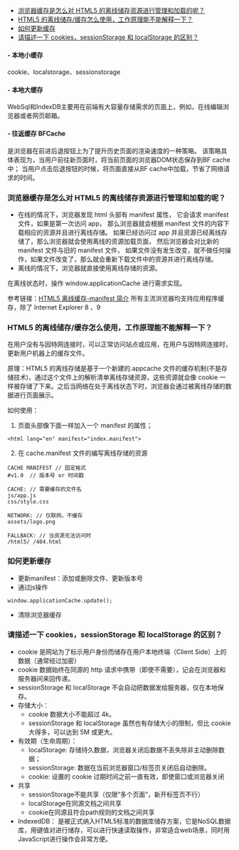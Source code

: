 - [浏览器缓存是怎么对 HTML5 的离线储存资源进行管理和加载的呢？](#%e6%b5%8f%e8%a7%88%e5%99%a8%e7%bc%93%e5%ad%98%e6%98%af%e6%80%8e%e4%b9%88%e5%af%b9-html5-%e7%9a%84%e7%a6%bb%e7%ba%bf%e5%82%a8%e5%ad%98%e8%b5%84%e6%ba%90%e8%bf%9b%e8%a1%8c%e7%ae%a1%e7%90%86%e5%92%8c%e5%8a%a0%e8%bd%bd%e7%9a%84%e5%91%a2)
- [HTML5 的离线储存/缓存怎么使用，工作原理能不能解释一下？](#html5-%e7%9a%84%e7%a6%bb%e7%ba%bf%e5%82%a8%e5%ad%98%e7%bc%93%e5%ad%98%e6%80%8e%e4%b9%88%e4%bd%bf%e7%94%a8%e5%b7%a5%e4%bd%9c%e5%8e%9f%e7%90%86%e8%83%bd%e4%b8%8d%e8%83%bd%e8%a7%a3%e9%87%8a%e4%b8%80%e4%b8%8b)
- [如何更新缓存](#%e5%a6%82%e4%bd%95%e6%9b%b4%e6%96%b0%e7%bc%93%e5%ad%98)
- [请描述一下 cookies，sessionStorage 和 localStorage 的区别？](#%e8%af%b7%e6%8f%8f%e8%bf%b0%e4%b8%80%e4%b8%8b-cookiessessionstorage-%e5%92%8c-localstorage-%e7%9a%84%e5%8c%ba%e5%88%ab)
#### - 本地小缓存 
cookie、localstorage、sessionstorage
#### - 本地大缓存 
WebSql和IndexDB主要用在前端有大容量存储需求的页面上，例如，在线编辑浏览器或者网页邮箱。
#### - 往返缓存 BFCache 
是浏览器在前进后退按钮上为了提升历史页面的渲染速度的一种策略。
该策略具体表现为，当用户前往新页面时，将当前页面的浏览器DOM状态保存到BF cache中；
当用户点击后退按钮的时候，将页面直接从BF cache中加载，节省了网络请求的时间。



### 浏览器缓存是怎么对 HTML5 的离线储存资源进行管理和加载的呢？

- 在线的情况下，浏览器发现 html 头部有 manifest 属性，
它会请求 manifest 文件，如果是第一次访问 app，
那么浏览器就会根据 manifest 文件的内容下载相应的资源并且进行离线存储。
如果已经访问过 app 并且资源已经离线存储了，那么浏览器就会使用离线的资源加载页面，
然后浏览器会对比新的 manifest 文件与旧的 manifest 文件，
如果文件没有发生改变，就不做任何操作，如果文件改变了，那么就会重新下载文件中的资源并进行离线存储。
- 离线的情况下，浏览器就直接使用离线存储的资源。

在离线状态时，操作 window.applicationCache 进行需求实现。

参考链接：[HTML5 离线缓存-manifest 简介](https://yanhaijing.com/html/2014/12/28/html5-manifest/)
所有主流浏览器均支持应用程序缓存，除了 Internet Explorer 8 、9

### HTML5 的离线储存/缓存怎么使用，工作原理能不能解释一下？

在用户没有与因特网连接时，可以正常访问站点或应用，在用户与因特网连接时，更新用户机器上的缓存文件。

原理：HTML5 的离线存储是基于一个新建的.appcache 文件的缓存机制(不是存储技术)，通过这个文件上的解析清单离线存储资源，这些资源就会像 cookie 一样被存储了下来。之后当网络在处于离线状态下时，浏览器会通过被离线存储的数据进行页面展示。

如何使用：

1. 页面头部像下面一样加入一个 manifest 的属性；
```
<html lang="en" manifest="index.manifest">
```
2. 在 cache.manifest 文件的编写离线存储的资源

```
CACHE MANIFEST // 固定格式
#v1.0  // 版本号 or 时间戳

CACHE: // 需要缓存的文件名
js/app.js
css/style.css

NETWORK: // 仅联网，不缓存
assets/logo.png

FALLBACK: // 当资源无法访问时
/html5/ /404.html
```

### 如何更新缓存
- 更新manifest：添加或删除文件、更新版本号
- 通过js操作
``` 
window.applicationCache.update();
```
- 清除浏览器缓存


### 请描述一下 cookies，sessionStorage 和 localStorage 的区别？

 - cookie 是网站为了标示用户身份而储存在用户本地终端（Client Side）上的数据（通常经过加密）
 - cookie 数据始终在同源的 http 请求中携带（即使不需要），记会在浏览器和服务器间来回传递。
 - sessionStorage 和 localStorage 不会自动把数据发给服务器，仅在本地保存。
 - 存储大小：
   - cookie 数据大小不能超过 4k。
   - sessionStorage 和 localStorage 虽然也有存储大小的限制，但比 cookie 大得多，可以达到 5M 或更大。
 - 有效期（生命周期）：
   - localStorage: 存储持久数据，浏览器关闭后数据不丢失除非主动删除数据；
   - sessionStorage: 数据在当前浏览器窗口/标签页关闭后自动删除。
   - cookie: 设置的 cookie 过期时间之前一直有效，即使窗口或浏览器关闭
 - 共享
   - sessionStorage不能共享（仅限“多个页面”，新开标签页不行）
   - localStorage在同源文档之间共享
   - cookie在同源且符合path规则的文档之间共享
 - IndexedDB： 是被正式纳入HTML5标准的数据库储存方案，它是NoSQL数据库，用键值对进行储存，可以进行快速读取操作，非常适合web场景，同时用JavaScript进行操作会非常方便。
